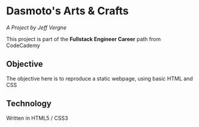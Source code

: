 # Dasmoto's Arts & Crafts
*A Project by Jeff Vergne*

This project is part of the **Fullstack Engineer Career** path from CodeCademy

## Objective
The objective here is to reproduce a static webpage, using basic HTML and CSS

## Technology
Written in HTML5 / CSS3